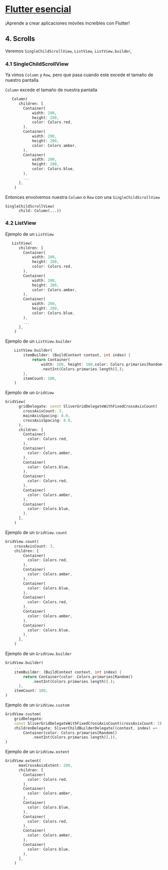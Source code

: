 # [Flutter esencial](00x00_flutter_esencial.md)

¡Aprende a crear aplicaciones móviles increíbles con Flutter!

## 4. Scrolls
Veremos `SingleChildScrollView`, `ListView`, `ListView.builder`, 

### 4.1 SingleChildScrollView

Ya vimos `Column` y `Row`, pero que pasa cuando este excede el tamaño de nuestro pantalla

 `Column` excede el tamaño de nuestra pantalla
```dart
   Column(
      children: [
        Container(
            width: 200,
            height: 200,
            color: Colors.red,
        ),
        Container(
            width: 200,
            height: 200,
            color: Colors.amber,
        ),
        Container(
            width: 200,
            height: 200,
            color: Colors.blue,
        ),
        ...
      ],
    )
```
Entonces envolvemos nuestra  `Column` o `Row` con una `SingleChildScrollView`

```
SingleChildScrollView(
      child: Column(...))
```      

### 4.2 ListView

Ejemplo de un `ListView`
```dart
   ListView(
      children: [
        Container(
            width: 200,
            height: 200,
            color: Colors.red,
        ),
        Container(
            width: 200,
            height: 200,
            color: Colors.amber,
        ),
        Container(
            width: 200,
            height: 200,
            color: Colors.blue,
        ),
        ...
      ],
    )
```

Ejemplo de un `ListView.builder`

```dart
    ListView.builder(
        itemBuilder: (BuildContext context, int index) {
            return Container(
                width: 100, height: 100,color: Colors.primaries[Random()
                .nextInt(Colors.primaries.length)],);
        },
        itemCount: 100,
    )
```

Ejemplo de un `GridView`
```dart
GridView(
      gridDelegate: const SliverGridDelegateWithFixedCrossAxisCount(
        crossAxisCount: 3,
        mainAxisSpacing: 8.0,
        crossAxisSpacing: 8.0,
      ),
      children: [
        Container(
          color: Colors.red,
        ),
        Container(
          color: Colors.amber,
        ),
        Container(
          color: Colors.blue,
        ),
        Container(
          color: Colors.red,
        ),
        Container(
          color: Colors.amber,
        ),
        Container(
          color: Colors.blue,
        ),
      ],
    )
```

Ejemplo de un `GridView.count`
```dart
GridView.count(
    crossAxisCount: 3,
    children: [
        Container(
          color: Colors.red,
        ),
        Container(
          color: Colors.amber,
        ),
        Container(
          color: Colors.blue,
        ),
        Container(
          color: Colors.red,
        ),
        Container(
          color: Colors.amber,
        ),
        Container(
          color: Colors.blue,
        ),
      ],
    )
```

Ejemplo de un `GridView.builder`
```dart
GridView.builder(
    ...
    itemBuilder: (BuildContext context, int index) {
        return Container(color: Colors.primaries[Random()
            .nextInt(Colors.primaries.length)],);
      },
    itemCount: 100,
)
```

Ejemplo de un `GridView.custom`
```dart
GridView.custom(
    gridDelegate:
    const SliverGridDelegateWithFixedCrossAxisCount(crossAxisCount: 3),
    childrenDelegate: SliverChildBuilderDelegate((context, index) =>
        Container(color: Colors.primaries[Random()
            .nextInt(Colors.primaries.length)],)),
)
```

Ejemplo de un `GridView.extent`
```dart
GridView.extent(
      maxCrossAxisExtent: 200,
      children: [
        Container(
          color: Colors.red,
        ),
        Container(
          color: Colors.amber,
        ),
        Container(
          color: Colors.blue,
        ),
        Container(
          color: Colors.red,
        ),
        Container(
          color: Colors.amber,
        ),
        Container(
          color: Colors.blue,
        ),
      ],
    )
```